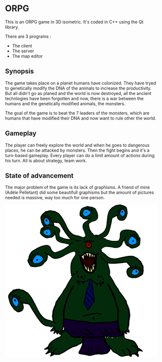 # ORPG

This is an ORPG game in 3D isometric.
It's coded in C++ using the Qt library.

There are 3 programs :
* The client
* The server
* The map editor

## Synopsis

The game takes place on a planet humans have colonized. They have tryed to genetically modify the DNA of the animals to increase the productivity.
But all didn't go as planed and the world is now destroyed, all the ancient technlogies have been forgotten and now, there is a war between the humans and the genetically modified animals, the monsters.

The goal of the game is to beat the 7 leaders of the monsters, which are humans that have modified their DNA and now want to rule other the world.

## Gameplay

The player can freely explore the world and when he goes to dangerous places, he can be attacked by monsters. Then the fight begins and it's a turn-based gameplay. Every player can do a limit amount of actions during his turn. All is about strategy, team work.


## State of advancement

The major problem of the game is its lack of graphisms. A friend of mine (Adèle Pelletant) did some beautifull graphisms but the amount of pictures needed is massive, way too much for one person.

![](images/esudem.png)

